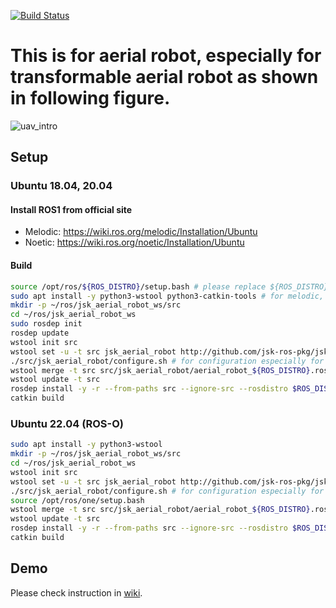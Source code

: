 [![Build Status](https://travis-ci.com/jsk-ros-pkg/jsk_aerial_robot.svg?branch=devel)](https://travis-ci.com/jsk-ros-pkg/jsk_aerial_robot)

# This is for aerial robot, especially for transformable aerial robot as shown in following figure.

![uav_intro](images/multilink-all.jpg)

## Setup

### Ubuntu 18.04, 20.04

#### Install ROS1 from official site
- Melodic: https://wiki.ros.org/melodic/Installation/Ubuntu
- Noetic: https://wiki.ros.org/noetic/Installation/Ubuntu

#### Build

```bash
source /opt/ros/${ROS_DISTRO}/setup.bash # please replace ${ROS_DISTRO} with your specific env variable, e.g., melodic
sudo apt install -y python3-wstool python3-catkin-tools # for melodic, please replace `python3` with `python`
mkdir -p ~/ros/jsk_aerial_robot_ws/src
cd ~/ros/jsk_aerial_robot_ws
sudo rosdep init
rosdep update
wstool init src
wstool set -u -t src jsk_aerial_robot http://github.com/jsk-ros-pkg/jsk_aerial_robot --git
./src/jsk_aerial_robot/configure.sh # for configuration especially for ros-o in jammy
wstool merge -t src src/jsk_aerial_robot/aerial_robot_${ROS_DISTRO}.rosinstall
wstool update -t src
rosdep install -y -r --from-paths src --ignore-src --rosdistro $ROS_DISTRO
catkin build
```

### Ubuntu 22.04 (ROS-O)

```bash
sudo apt install -y python3-wstool
mkdir -p ~/ros/jsk_aerial_robot_ws/src
cd ~/ros/jsk_aerial_robot_ws
wstool init src
wstool set -u -t src jsk_aerial_robot http://github.com/jsk-ros-pkg/jsk_aerial_robot --git
./src/jsk_aerial_robot/configure.sh # for configuration especially for ros-o in jammy
source /opt/ros/one/setup.bash
wstool merge -t src src/jsk_aerial_robot/aerial_robot_${ROS_DISTRO}.rosinstall
wstool update -t src
rosdep install -y -r --from-paths src --ignore-src --rosdistro $ROS_DISTRO
catkin build
```

## Demo
Please check instruction in [wiki](https://github.com/JSKAerialRobot/aerial_robot/wiki).


